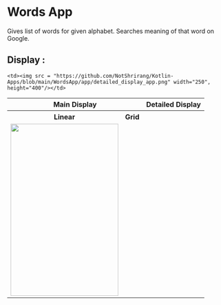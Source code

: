 # Words App
Gives list of words for given alphabet.
Searches meaning of that word on Google.

<h2>Display :</h2>
<table>
  <tr>
    <th colspan=2>Main Display</th>
    <th>Detailed Display</th>
  </tr>
  <tr>
    <th>Linear</th>
    <th>Grid</th>
    <th></th>
  </tr>
  <tr>
    <td><img src = "https://github.com/NotShrirang/Kotlin-Apps/blob/main/WordsApp/app/main_display_app.png" width="250", height="400"/></td>
    
    <td><img src = "https://github.com/NotShrirang/Kotlin-Apps/blob/main/WordsApp/app/detailed_display_app.png" width="250", height="400"/></td>
  </tr>
 </table>
